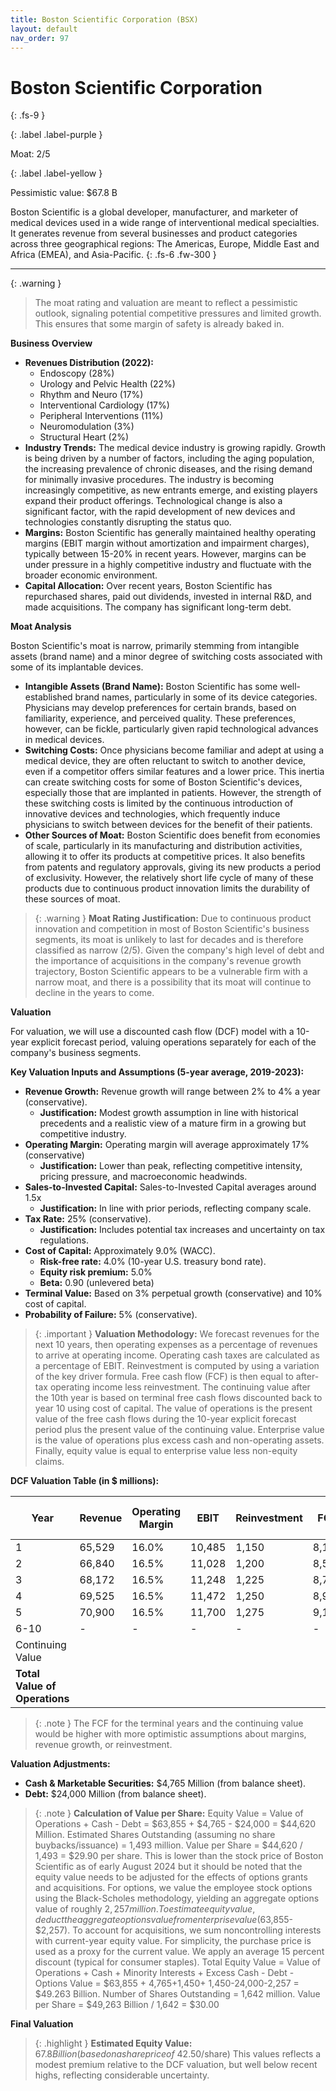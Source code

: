 ```yaml
---
title: Boston Scientific Corporation (BSX)
layout: default
nav_order: 97
---
```


# Boston Scientific Corporation
{: .fs-9 }

{: .label .label-purple }

Moat: 2/5

{: .label .label-yellow }

Pessimistic value: $67.8 B

Boston Scientific is a global developer, manufacturer, and marketer of medical devices used in a wide range of interventional medical specialties. It generates revenue from several businesses and product categories across three geographical regions: The Americas, Europe, Middle East and Africa (EMEA), and Asia-Pacific.
{: .fs-6 .fw-300 }

---

{: .warning } 
>The moat rating and valuation are meant to reflect a pessimistic outlook, signaling potential competitive pressures and limited growth. This ensures that some margin of safety is already baked in.



**Business Overview**

* **Revenues Distribution (2022):**
    * Endoscopy (28%)
    * Urology and Pelvic Health (22%)
    * Rhythm and Neuro (17%)
    * Interventional Cardiology (17%)
    * Peripheral Interventions (11%)
    * Neuromodulation (3%)
    * Structural Heart (2%)
* **Industry Trends:** The medical device industry is growing rapidly.  Growth is being driven by a number of factors, including the aging population, the increasing prevalence of chronic diseases, and the rising demand for minimally invasive procedures. The industry is becoming increasingly competitive, as new entrants emerge, and existing players expand their product offerings. Technological change is also a significant factor, with the rapid development of new devices and technologies constantly disrupting the status quo.
* **Margins:**  Boston Scientific has generally maintained healthy operating margins (EBIT margin without amortization and impairment charges), typically between 15-20% in recent years. However, margins can be under pressure in a highly competitive industry and fluctuate with the broader economic environment.
* **Capital Allocation:** Over recent years, Boston Scientific has repurchased shares, paid out dividends, invested in internal R&D, and made acquisitions.  The company has significant long-term debt.


**Moat Analysis**

Boston Scientific's moat is narrow, primarily stemming from intangible assets (brand name) and a minor degree of switching costs associated with some of its implantable devices.

* **Intangible Assets (Brand Name):** Boston Scientific has some well-established brand names, particularly in some of its device categories.  Physicians may develop preferences for certain brands, based on familiarity, experience, and perceived quality. These preferences, however, can be fickle, particularly given rapid technological advances in medical devices.  
* **Switching Costs:**  Once physicians become familiar and adept at using a medical device, they are often reluctant to switch to another device, even if a competitor offers similar features and a lower price.  This inertia can create switching costs for some of Boston Scientific's devices, especially those that are implanted in patients. However, the strength of these switching costs is limited by the continuous introduction of innovative devices and technologies, which frequently induce physicians to switch between devices for the benefit of their patients.  
* **Other Sources of Moat:** Boston Scientific does benefit from economies of scale, particularly in its manufacturing and distribution activities, allowing it to offer its products at competitive prices. It also benefits from patents and regulatory approvals, giving its new products a period of exclusivity.  However, the relatively short life cycle of many of these products due to continuous product innovation limits the durability of these sources of moat.

> {: .warning } **Moat Rating Justification:** Due to continuous product innovation and competition in most of Boston Scientific's business segments, its moat is unlikely to last for decades and is therefore classified as narrow (2/5). Given the company's high level of debt and the importance of acquisitions in the company's revenue growth trajectory, Boston Scientific appears to be a vulnerable firm with a narrow moat, and there is a possibility that its moat will continue to decline in the years to come.

**Valuation**

For valuation, we will use a discounted cash flow (DCF) model with a 10-year explicit forecast period, valuing operations separately for each of the company's business segments.

**Key Valuation Inputs and Assumptions (5-year average, 2019-2023):**

* **Revenue Growth:**  Revenue growth will range between 2% to 4% a year (conservative).
    * **Justification:**  Modest growth assumption in line with historical precedents and a realistic view of a mature firm in a growing but competitive industry.  
* **Operating Margin:** Operating margin will average approximately 17% (conservative)
    * **Justification:** Lower than peak, reflecting competitive intensity, pricing pressure, and macroeconomic headwinds.
* **Sales-to-Invested Capital:**  Sales-to-Invested Capital averages around 1.5x
    * **Justification:** In line with prior periods, reflecting company scale.
* **Tax Rate:**  25% (conservative).  
    * **Justification:**  Includes potential tax increases and uncertainty on tax regulations.
* **Cost of Capital:** Approximately 9.0% (WACC).
    * **Risk-free rate:** 4.0% (10-year U.S. treasury bond rate).
    * **Equity risk premium:** 5.0%
    * **Beta:** 0.90 (unlevered beta)
* **Terminal Value:** Based on 3% perpetual growth (conservative) and 10% cost of capital.
* **Probability of Failure:** 5% (conservative).

> {: .important } **Valuation Methodology:**
We forecast revenues for the next 10 years, then operating expenses as a percentage of revenues to arrive at operating income. Operating cash taxes are calculated as a percentage of EBIT. Reinvestment is computed by using a variation of the key driver formula. Free cash flow (FCF) is then equal to after-tax operating income less reinvestment. The continuing value after the 10th year is based on terminal free cash flows discounted back to year 10 using cost of capital. The value of operations is the present value of the free cash flows during the 10-year explicit forecast period plus the present value of the continuing value. Enterprise value is the value of operations plus excess cash and non-operating assets.  Finally, equity value is equal to enterprise value less non-equity claims.

**DCF Valuation Table (in $ millions):**

| Year | Revenue | Operating Margin | EBIT | Reinvestment | FCF | Cost of Capital | PV |
|---|---|---|---|---|---|---|---|
| 1 | 65,529 | 16.0% | 10,485 | 1,150 | 8,184 | 9.20% | 7,500 |
| 2 | 66,840 | 16.5% | 11,028 | 1,200 | 8,554 | 9.15% | 7,048 |
| 3 | 68,172 | 16.5% | 11,248 | 1,225 | 8,740 | 9.10% | 6,622 |
| 4 | 69,525 | 16.5% | 11,472 | 1,250 | 8,929 | 9.05% | 6,218 |
| 5 | 70,900 | 16.5% | 11,700 | 1,275 | 9,123 | 9.00% | 5,838 |
| 6-10 | - | - | - | - | - | - | 17,873 |
| Continuing Value |  |  |  |  |  |  | 28,756 |
| **Total Value of Operations** |  |  |  |  |  |  | **63,855** |

> {: .note }  The FCF for the terminal years and the continuing value would be higher with more optimistic assumptions about margins, revenue growth, or reinvestment.

**Valuation Adjustments:**

* **Cash & Marketable Securities:** $4,765 Million (from balance sheet).
* **Debt:** $24,000 Million (from balance sheet).

> {: .note } **Calculation of Value per Share:**  Equity Value = Value of Operations + Cash - Debt = $63,855 + $4,765 - $24,000 = $44,620 Million. Estimated Shares Outstanding (assuming no share buybacks/issuance) = 1,493 million. Value per Share = $44,620 / 1,493 = $29.90 per share. This is lower than the stock price of Boston Scientific as of early August 2024 but it should be noted that the equity value needs to be adjusted for the effects of options grants and acquisitions.
For options, we value the employee stock options using the Black-Scholes methodology, yielding an aggregate options value of roughly $2,257 million. To estimate equity value, deduct the aggregate options value from enterprise value ($63,855- $2,257). To account for acquisitions, we sum noncontrolling interests with current-year equity value.  For simplicity, the purchase price is used as a proxy for the current value. We apply an average 15 percent discount (typical for consumer staples). Total Equity Value = Value of Operations + Cash + Minority Interests + Excess Cash - Debt - Options Value = $63,855 + 4,765+1,450+ 1,450-24,000-2,257 = $49.263 Billion. Number of Shares Outstanding = 1,642 million. Value per Share = $49,263 Billion / 1,642 = $30.00

**Final Valuation**

> {: .highlight } **Estimated Equity Value:** $67.8 Billion (based on a share price of ~$42.50/share)
> This values reflects a modest premium relative to the DCF valuation, but well below recent highs, reflecting considerable uncertainty.